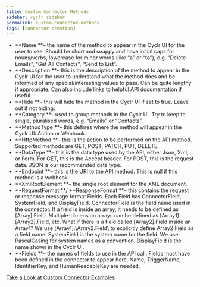 ```yaml
---
title: Custom Connector Methods
sidebar: cyclr_sidebar
permalink: custom-connector-methods
tags: [connector-creation]
---
```


*   **Name **– the name of the method to appear in the Cyclr UI for the user to see. Should be short and snappy and have initial caps for nouns/verbs, lowercase for minor words (like “a” or “to”), e.g. “Delete Emails”, “Get All Contacts”, “Send to List”.
*   **Description **– this is the description of the method to appear in the Cyclr UI for the user to understand what the method does and be informed of any special/interesting values to pass. Can be quite lengthy if appropriate. Can also include links to helpful API documentation if useful.
*   **Hide **– this will hide the method in the Cyclr UI if set to true. Leave out if not hiding.
*   **Category **– used to group methods in the Cyclr UI. Try to keep to single, pluralised words, e.g. “Emails” or “Contacts”.
*   **MethodType **– this defines where the method will appear in the Cyclr UI: Action or Webhook.
*   **HttpMethod **– this is the action to be performed on the API method. Supported methods are GET, POST, PATCH, PUT, DELETE.
*   **DataType **– this is the data type used by the API, either Json, Xml, or Form. For GET, this is the Accept header. For POST, this is the request data. JSON is our recommended data type.
*   **Endpoint **– this is the URI to the API method. This is null if this method is a webhook.
*   **XmlRootElement **– the single root element for the XML document.
*   **RequestFormat **/ **ResponseFormat **– this contains the request or response message format Fields. Each Field has ConnectorField, SystemField, and DisplayField. ConnectorField is the field name used in the connector. If a field is inside an array, it needs to be defined as \[Array\].Field. Multiple-dimension arrays can be defined as \[Array1\].\[Array2\].Field, etc. What if there is a field called \[Array2\].Field inside an Array1? We use \[Array1\].\\Array2.Field\\ to explicitly define Array2.Field as a field name. SystemField is the system name for the field. We use PascalCasing for system names as a convention. DisplayField is the name shown in the Cyclr UI.
*   **Fields **– the names of fields to use in the API call. Fields must have been defined in the connector to appear here. Name, TriggerName, IdentifierKey, and HumanReadableKey are needed.

[Take a Look at Custom Connector Examples](./examples)